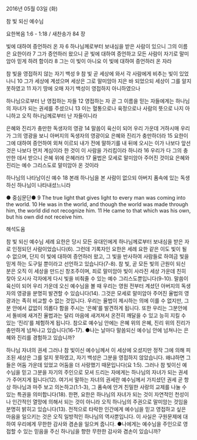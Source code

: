 2016년 05월 03일 (화)

참 빛 되신 예수님



요한복음 1:6 - 1:18 / 새찬송가 84 장


빛에 대하여 증언하러 온 자
6 하나님께로부터 보내심을 받은 사람이 있으니 그의 이름은 요한이라 7 그가 증언하러 왔으니 곧 빛에 대하여 증언하고 모든 사람이 자기로 말미암아 믿게 하려 함이라 8 그는 이 빛이 아니요 이 빛에 대하여 증언하러 온 자라 

참 빛을 영접하지 않는 자기 백성
9 참 빛 곧 세상에 와서 각 사람에게 비추는 빛이 있었나니 10 그가 세상에 계셨으며 세상은 그로 말미암아 지은 바 되었으되 세상이 그를 알지 못하였고 11 자기 땅에 오매 자기 백성이 영접하지 아니하였으나 

하나님으로부터 난 영접하는 자들 
12 영접하는 자 곧 그 이름을 믿는 자들에게는 하나님의 자녀가 되는 권세를 주셨으니 13 이는 혈통으로나 육정으로나 사람의 뜻으로 나지 아니하고 오직 하나님께로부터 난 자들이니라 

은혜와 진리가 충만한 독생자의 영광
14 말씀이 육신이 되어 우리 가운데 거하시매 우리가 그의 영광을 보니 아버지의 독생자의 영광이요 은혜와 진리가 충만하더라 15 요한이 그에 대하여 증언하여 외쳐 이르되 내가 전에 말하기를 내 뒤에 오시는 이가 나보다 앞선 것은 나보다 먼저 계심이라 한 것이 이 사람을 가리킴이라 하니라 16 우리가 다 그의 충만한 데서 받으니 은혜 위에 은혜러라 17 율법은 모세로 말미암아 주어진 것이요 은혜와 진리는 예수 그리스도로 말미암아 온 것이라 

하나님의 나타남이신 예수 
18 본래 하나님을 본 사람이 없으되 아버지 품속에 있는 독생 하신 하나님이 나타내셨느니라

● 중심문단● 9 The true light that gives light to every man was coming into the world. 10 He was in the world, and though the world was made through him, the world did not recognize him. 11 He came to that which was his own, but his own did not receive him.

해석도움





참 빛 되신 예수님 
세례 요한은 당시 모든 유대인에게 하나님께로부터 보내심을 받은 자로 인정되던 사람이었습니다(6). 그런데 기록자인 요한은 세례 요한 같은 이도 빛이 될 수 없으며, 단지 이 빛에 대하여 증언하러 왔고, 그 빛을 반사하여 사람들로 하여금 빛을 믿게 하는 도구일 뿐이라고 선언하고 있습니다(7-8). 참 빛, 곧 모든 빛의 근원이 되신 분은 오직 이 세상을 만드신 창조주이며, 죄로 말미암아 빛이 사라진 세상 가운데 친히 찾아 오시사 각자에게 다시 빛을 비춰줄 수 있는 예수 그리스도뿐입니다(9-10). 말씀이 육신이 되어 우리 가운데 오신 예수님을 볼 때 우리는 영원 전부터 계셨던 아버지의 독생자의 영광을 분명히 발견할 수 있습니다(14). 그것은 모세로 말미암아 주어진 율법의 영광과는 족히 비교할 수 없는 것입니다. 우리는 율법이 제시하는 의에 이를 수 없지만, 그분 안에서 값없이 의롭다 함을 주시는 ‘은혜’를 발견하게 됩니다. 또한 우리는 그분안에서 돌비에 새겨진 율법과는 달리 마음에 새겨져서 온전히 깨달을 수 있고 능히 지킬 수 있는 ‘진리’를 체험하게 됩니다. 참으로 예수님 안에는 은혜 위의 은혜, 진리 위의 진리가 충만하게 넘쳐나고 있습니다(16-17).
●나는 날마다 말씀되신 예수님 안에 넘쳐나는 은혜와 진리를 경험하고 있습니까? 

하나님 자녀의 권세 
그러나 참 빛이신 예수님께서 이 세상에 오셨지만 정작 그에 의해 피조된 세상은 그를 알지 못하였고, 자기 백성은 그분을 영접하지 않았습니다. 왜냐하면 그들은 어둠 가운데 있었고 어둠을 더 사랑했기 때문입니다(요 1:5). 그러나 참 빛이신 예수님을 믿고 그분을 자기의 주인으로 모셔 드리는 자에게는 하나님의 자녀가 되는 권세가 주어지게 됩니다(12). 여기서 말하는 자녀의 권세란 예수님께서 가지셨던 권세 곧 항상 하나님과 마주 보고 의논하고(1:1-3), 그 품속에 안겨 친밀한 사랑의 교제를 나눌 수 있는 특권을 의미합니다(18). 한편, 요한은 하나님의 자녀가 되는 것이 자연적인 천성이나 인간적인 열망에 의해서 되는 것이 아니라 오직 하나님의 주권으로 말미암는 것임을 분명히 밝히고 있습니다(13). 전적으로 타락한 인간에게 예수님을 믿고 영접하고 싶은 마음을 일으키는 것은 오직 일방적인 하나님의 역사뿐입니다. 이 사실은 구원문제에 대하여 우리에게 무한한 감사와 겸손을 일으켜 줍니다.
●나에게는 예수님을 주인으로 영접할 수 있는 믿음을 주신 하나님을 향한 무한한 감사와 겸손이 있습니까?